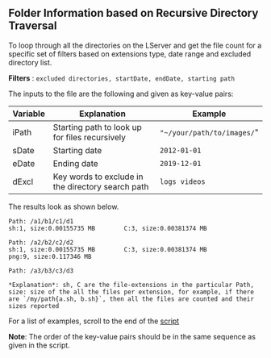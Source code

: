## Folder Information based on Recursive Directory Traversal 

To loop through all the directories on the LServer and get the file count for a specific set of filters based on extensions type, date range and excluded directory list. 

**Filters** :
```excluded directories, startDate, endDate, starting path```

The inputs to the file are the following and given as key-value pairs:

| **Variable** | **Explanation** | **Example** |
|--- |--- |---|
|iPath | Starting path to look up for files recursively | ```"~/your/path/to/images/```"|
|sDate | Starting date | ```2012-01-01```|
|eDate | Ending date | ```2019-12-01```|
|dExcl | Key words to exclude in the directory search path | ```logs videos``` |

The results look as shown below.

```
Path: /a1/b1/c1/d1
sh:1, size:0.00155735 MB        C:3, size:0.00381374 MB

Path: /a2/b2/c2/d2
sh:1, size:0.00155735 MB        C:3, size:0.00381374 MB
png:9, size:0.117346 MB

Path: /a3/b3/c3/d3

*Explanation*: sh, C are the file-extensions in the particular Path, size: size of the all the files per extension, for example, if there are `/my/path{a.sh, b.sh}`, then all the files are counted and their sizes reported
```

For a list of examples, scroll to the end of the [script](https://github.com/ravijanjam/BashScripts/blob/master/travLStore1/fileExtPerDir1.sh)

**Note**: The order of the key-value pairs should be in the same sequence as given in the script. 
